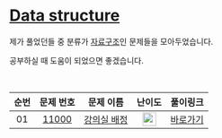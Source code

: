 # [Data structure](https://solved.ac/problems/tags/data_structures)

제가 풀었던들 중 분류가 [자료구조](https://solved.ac/problems/tags/data_structures)인 문제들을 모아두었습니다.

공부하실 때 도움이 되었으면 좋겠습니다.

<br>

|순번|문제 번호|문제 이름|난이도|풀이링크|
|:--:|:-------:|:------:|:----:|:------:|
| 01 | [11000](https://www.acmicpc.net/problem/11000) | [강의실 배정](https://www.acmicpc.net/problem/11000) | [<img height='24px' src="https://d2gd6pc034wcta.cloudfront.net/tier/11.svg"/>](https://solved.ac/problems/level/11) | [바로가기](https://github.com/alirz-pixel/PS-Solve/blob/main/baekjoon/11000%20%EA%B0%95%EC%9D%98%EC%8B%A4%20%EB%B0%B0%EC%A0%95.cpp) |

